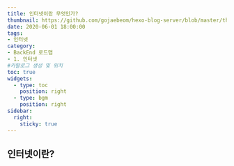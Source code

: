 ```yaml
---
title: 인터넷이란 무엇인가?
thumbnail: https://github.com/gojaebeom/hexo-blog-server/blob/master/themes/icarus/source/images/%EC%9E%90%EB%B0%94/thumbnail.png?raw=true
date: 2020-06-01 18:00:00
tags: 
- 인터넷
category: 
- BackEnd 로드맵 
- 1. 인터넷 
#카탈로그 생성 및 위치 
toc: true 
widgets: 
  - type: toc 
    position: right
  - type: bgm
    position: right
sidebar:
  right:
    sticky: true
---
```


## 인터넷이란?






